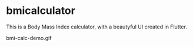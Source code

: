 # bmicalculator

This is a Body Mass Index calculator, with a beautyful UI created in Flutter.

bmi-calc-demo.gif
